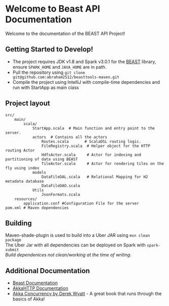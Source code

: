 # Welcome to Beast API Documentation

Welcome to the documentation of the BEAST API Project! 




## Getting Started to Develop!

* The project requires JDK v1.8 and Spark v3.0.1 for the [BEAST](https://bitbucket.org/bdlabucr/beast/src/master/) library, ensure `SPARK_HOME` and `JAVA_HOME` are in path.
* Pull the repository using `git clone git@github.com:abraham2512/beasttools-maven.git`
* Compile the project using IntelliJ with compile-time dependencies and run with StartApp as main class
 

## Project layout
    src/
        main/
            scala/
                StartApp.scala  # Main function and entry point to the server.
                actors  # Contains all the actors
                    Routes.scala       # ScalaDSL routing logic.
                    FileRegistry.scala  # Helper object for the HTTP routing Actor
                    HdfsActor.scala     # Actor for indexing and partitioning of data using BEAST 
                    TileActor.scala     # Actor for rendering tiles on the fly using index 
                models
                    DataFileDAL.scala   # Relational Mapping for H2 metadata database
                    DataFileDAO.scala
                Utils
                    JsonFormats.scala
        resources/
            application.conf #Configuration File for the server
    pom.xml # Maven dependencies

## Building 
Maven-shade-plugin is used to build into a Uber JAR using `mvn clean package` <br>
The Uber Jar with all dependencies can be deployed on Spark with `spark-submit`  
*Build dependenices not clean/working at the time of writing*. 
    
## Additional Documentation
- [Beast Documentation](https://bitbucket.org/bdlabucr/beast/src/master/)
- [AkkaHTTP Documentation](https://doc.akka.io/docs/akka-http/current/index.html)
- [Akka Concurrency by Derek Wyatt](https://www.artima.com/shop/akka_concurrency) - A great book that runs through the basics of Akka!